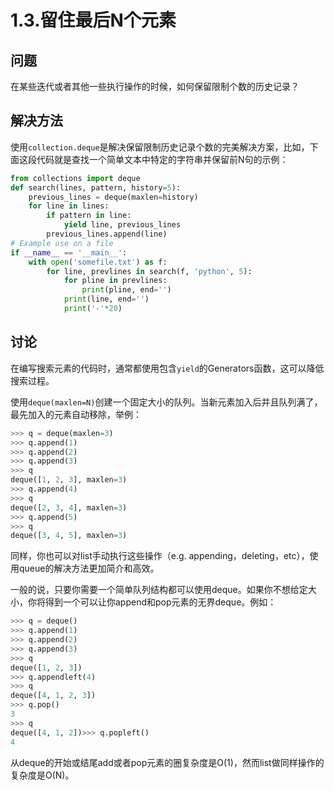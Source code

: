 # 1.3.留住最后N个元素

## 问题

在某些迭代或者其他一些执行操作的时候，如何保留限制个数的历史记录？

## 解决方法

使用`collection.deque`是解决保留限制历史记录个数的完美解决方案，比如，下面这段代码就是查找一个简单文本中特定的字符串并保留前N句的示例：

```python
from collections import deque
def search(lines, pattern, history=5):
    previous_lines = deque(maxlen=history)
    for line in lines:
        if pattern in line:
            yield line, previous_lines
        previous_lines.append(line)
# Example use on a file
if __name__ == '__main__':
    with open('somefile.txt') as f:
        for line, prevlines in search(f, 'python', 5):
            for pline in prevlines:
                print(pline, end='')
            print(line, end='')
            print('-'*20)
```

## 讨论

在编写搜索元素的代码时，通常都使用包含`yield`的Generators函数，这可以降低搜索过程。

使用`deque(maxlen=N)`创建一个固定大小的队列。当新元素加入后并且队列满了，最先加入的元素自动移除，举例：

```python
>>> q = deque(maxlen=3)
>>> q.append(1)
>>> q.append(2)
>>> q.append(3)
>>> q
deque([1, 2, 3], maxlen=3)
>>> q.append(4)
>>> q
deque([2, 3, 4], maxlen=3)
>>> q.append(5)
>>> q
deque([3, 4, 5], maxlen=3)
```

同样，你也可以对list手动执行这些操作（e.g. appending，deleting，etc），使用queue的解决方法更加简介和高效。

一般的说，只要你需要一个简单队列结构都可以使用deque。如果你不想给定大小，你将得到一个可以让你append和pop元素的无界deque。例如：

```python
>>> q = deque()
>>> q.append(1)
>>> q.append(2)
>>> q.append(3)
>>> q
deque([1, 2, 3])
>>> q.appendleft(4)
>>> q
deque([4, 1, 2, 3])
>>> q.pop()
3
>>> q
deque([4, 1, 2])>>> q.popleft()
4
```

从deque的开始或结尾add或者pop元素的圈复杂度是O(1)，然而list做同样操作的复杂度是O(N)。
